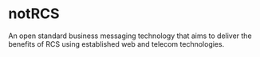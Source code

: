 # notRCS
An open standard business messaging technology that aims to deliver the benefits of RCS using established web and telecom technologies.

